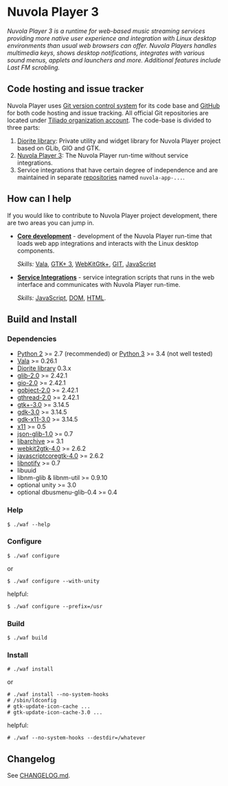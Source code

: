 Nuvola Player 3
===============

*Nuvola Player 3 is a runtime for web-based music streaming services providing more native user
experience and integration with Linux desktop environments than usual web browsers can offer.
Nuvola Players handles multimedia keys, shows desktop notifications, integrates with various sound
menus, applets and launchers and more. Additional features include Last FM scrobling.*


Code hosting and issue tracker
------------------------------

Nuvola Player uses [Git version control system][2] for its code base and [GitHub][3] for
both code hosting and issue tracking. All official Git repositories are located under
[Tiliado organization account](https://github.com/tiliado). The code-base is divided to three parts:

 1. [Diorite library](https://github.com/tiliado/diorite): Private utility and widget library for
    Nuvola Player project based on GLib, GIO and GTK.
 2. [Nuvola Player 3](https://github.com/tiliado/nuvolaplayer): The Nuvola Player run-time without
    service integrations.
 3. Service integrations that have certain degree of independence and are maintained in separate
    [repositories](https://github.com/tiliado) named ``nuvola-app-...``.

[2]: http://git-scm.com/
[3]: https://github.com


How can I help
--------------

If you would like to contribute to Nuvola Player project development, there are two areas you can
jump in.

  * [**Core development**][4] - development of the Nuvola Player run-time that loads web app
    integrations and interacts with the Linux desktop components.
    
    *Skills:*
    [Vala](https://wiki.gnome.org/Projects/Vala),
    [GTK+ 3](http://www.gtk.org/),
    [WebKitGtk+](http://webkitgtk.org/),
    [GIT](http://git-scm.com/),
    [JavaScript](https://developer.mozilla.org/en/docs/Web/JavaScript)

  * [**Service Integrations**][5] - service integration scripts that runs in the web
    interface and communicates with Nuvola Player run-time.
    
    *Skills:*
    [JavaScript](https://developer.mozilla.org/en/docs/Web/JavaScript),
    [DOM](https://developer.mozilla.org/en-US/docs/Web/API/Document_Object_Model),
    [HTML](https://developer.mozilla.org/en-US/docs/Web/HTML).

[4]: http://tiliado.github.io/nuvolaplayer/development/core.html
[5]: http://tiliado.github.io/nuvolaplayer/development/apps.html

Build and Install
-----------------

### Dependencies

  * [Python 2](http://python.org) >= 2.7 (recommended)
    or [Python 3](http://python.org) >= 3.4 (not well tested)
  * [Vala](https://wiki.gnome.org/Projects/Vala) >= 0.26.1
  * [Diorite library](https://github.com/tiliado/diorite) 0.3.x
  * [glib-2.0](https://wiki.gnome.org/Projects/GLib) >= 2.42.1
  * [gio-2.0](https://wiki.gnome.org/Projects/GLib) >= 2.42.1
  * [gobject-2.0](https://wiki.gnome.org/Projects/GLib) >= 2.42.1
  * [gthread-2.0](https://wiki.gnome.org/Projects/GLib) >= 2.42.1
  * [gtk+-3.0](http://www.gtk.org/) >= 3.14.5
  * [gdk-3.0](http://www.gtk.org/) >= 3.14.5
  * [gdk-x11-3.0](http://www.gtk.org/) >= 3.14.5
  * [x11](http://www.x.org/wiki/) >= 0.5
  * [json-glib-1.0](https://wiki.gnome.org/Projects/JsonGlib) >= 0.7
  * [libarchive](http://www.libarchive.org/) >= 3.1
  * [webkit2gtk-4.0](http://webkitgtk.org/) >= 2.6.2 
  * [javascriptcoregtk-4.0](http://webkitgtk.org/) >= 2.6.2
  * [libnotify](https://git.gnome.org/browse/libnotify/) >= 0.7
  * libuuid
  * libnm-glib & libnm-util >= 0.9.10
  * optional unity >= 3.0
  * optional dbusmenu-glib-0.4 >= 0.4

### Help

    $ ./waf --help

### Configure

    $ ./waf configure
    
or
    
    $ ./waf configure --with-unity
    
helpful:
    
    $ ./waf configure --prefix=/usr

### Build

    $ ./waf build

### Install

    # ./waf install
    
or
    
    # ./waf install --no-system-hooks
    # /sbin/ldconfig
    # gtk-update-icon-cache ...
    # gtk-update-icon-cache-3.0 ...
    
helpful:

    # ./waf --no-system-hooks --destdir=/whatever

Changelog
---------

See [CHANGELOG.md](./CHANGELOG.md).

